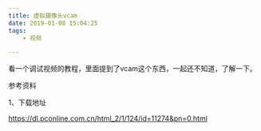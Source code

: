 ```yaml
---
title: 虚拟摄像头vcam
date: 2019-01-08 15:04:25
tags:
	- 视频

---
```




看一个调试视频的教程，里面提到了vcam这个东西，一起还不知道，了解一下。



参考资料

1、下载地址

https://dl.pconline.com.cn/html_2/1/124/id=11274&pn=0.html